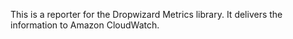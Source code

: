 This is a reporter for the Dropwizard Metrics library. It delivers the information to Amazon CloudWatch.
